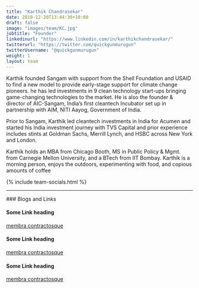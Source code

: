 ```yaml
---
title: "Karthik Chandrasekar"
date: 2018-12-20T13:44:30+10:00
draft: false
image: "images/team/KC.jpg"
jobtitle: "Founder"
linkedinurl: "https://www.linkedin.com/in/karthikchandrasekar/"
twitterurl: "https://twitter.com/quickgunmurugun"
twitterUsername: "@quickgunmurugun"
weight: 1
layout: team
---
```


Karthik founded Sangam with support from the Shell Foundation and USAID to find a new model to provide early-stage support for climate change pioneers. he has led investments in 9 clean technology start-ups bringing game-changing technologies to the market. He is also the founder & director of AIC-Sangam, India’s first cleantech Incubator set up in partnership with AIM, NITI Aayog, Government of India.  

Prior to Sangam, Karthik led cleantech investments in India for Acumen and started his India investment journey with TVS Capital and prior experience includes stints at Goldman Sachs, Merrill Lynch, and HSBC across New York and London.  

Karthik holds an MBA from Chicago Booth, MS in Public Policy & Mgmt. from Carnegie Mellon University, and a BTech from IIT Bombay.
​
Karthik is a morning person, enjoys the outdoors, experimenting with food, and copious amounts of coffee

{% include team-socials.html %}

<hr/>
### Blogs and Links

#### Some Link heading
[membra contractosque](#linkurl)

#### Some Link heading
[membra contractosque](#linkurl)

#### Some Link heading
[membra contractosque](#linkurl)
